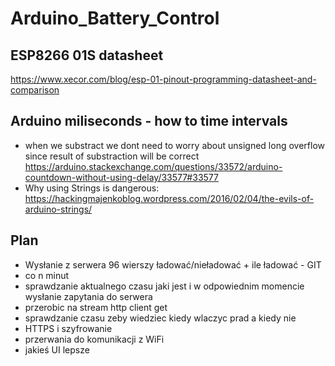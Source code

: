 # Arduino_Battery_Control

## ESP8266 01S datasheet
https://www.xecor.com/blog/esp-01-pinout-programming-datasheet-and-comparison

## Arduino miliseconds - how to time intervals
- when we substract we dont need to worry about unsigned long overflow since 
result of substraction will be correct
https://arduino.stackexchange.com/questions/33572/arduino-countdown-without-using-delay/33577#33577
- Why using Strings is dangerous:
https://hackingmajenkoblog.wordpress.com/2016/02/04/the-evils-of-arduino-strings/

## Plan
- Wysłanie z serwera 96 wierszy ładować/nieładować + ile ładować - GIT
- co n minut 
- sprawdzanie aktualnego czasu jaki jest i w odpowiednim momencie wysłanie 
zapytania do serwera
- przerobic na stream http client get
- sprawdzanie czasu zeby wiedziec kiedy wlaczyc prad a kiedy nie
- HTTPS i szyfrowanie 
- przerwania do komunikacji z WiFi
- jakieś UI lepsze